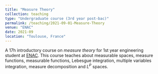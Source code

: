 ```yaml
---
title: "Measure Theory"
collection: teaching
type: "Undergraduate course (3rd year post-bac)"
permalink: /teaching/2021-09-01-Measure-Theory
venue: "ENAC"
date: 2021-09
location: "Toulouse, France"
---
```


A 17h introductory course on _measure theory_ for 1st year engineering student at [ENAC](https://enac.fr/). This course teaches about measurable spaces, measure functions, measurable functions, Lebesgue integration, multiple variables integration, measure decomposition and $L^P$ spaces.

